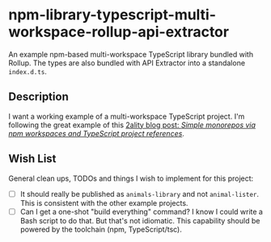 # npm-library-typescript-multi-workspace-rollup-api-extractor

An example npm-based multi-workspace TypeScript library bundled with Rollup. The types are also bundled with API Extractor into a standalone `index.d.ts`.


## Description

I want a working example of a multi-workspace TypeScript project. I'm following the great example of this [2ality blog post: *Simple monorepos via npm workspaces and TypeScript project references*](https://2ality.com/2021/07/simple-monorepos.html). 


## Wish List

General clean ups, TODOs and things I wish to implement for this project:

* [ ] It should really be published as `animals-library` and not `animal-lister`. This is consistent with the other
  example projects. 
* [ ] Can I get a one-shot "build everything" command? I know I could write a Bash script to do that. But that's not
  idiomatic. This capability should be powered by the toolchain (npm, TypeScript/tsc). 
